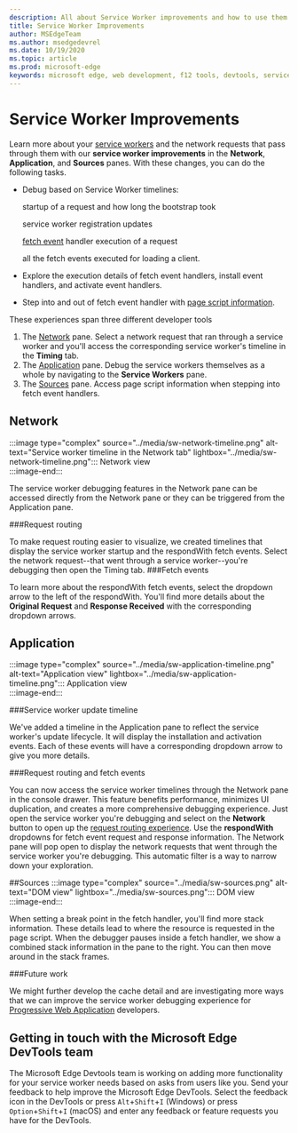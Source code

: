 ```yaml
---
description: All about Service Worker improvements and how to use them.
title: Service Worker Improvements
author: MSEdgeTeam
ms.author: msedgedevrel
ms.date: 10/19/2020
ms.topic: article
ms.prod: microsoft-edge
keywords: microsoft edge, web development, f12 tools, devtools, service worker, PWA
---
```

# Service Worker Improvements  
Learn more about your [service workers][MDNServiceWorkerAPI] and the network requests that pass through them with our **service worker improvements** in the **Network**, **Application**, and **Sources** panes. With these changes, you can do the following tasks.

+ Debug based on Service Worker timelines:

   startup of a request and how long the bootstrap took

   service worker registration updates

   [fetch event][MDNFetchEventAPI] handler execution of a request

   all the fetch events executed for loading a client.
+ Explore the execution details of fetch event handlers, install event handlers, and activate event handlers.
+ Step into and out of fetch event handler with [page script information](#sources).

These experiences span three different developer tools  
1.  The [Network](#network) pane.  Select a network request that ran through a service worker and you'll access the corresponding service worker's timeline in the **Timing** tab.
1.  The [Application](#application) pane.  Debug the service workers themselves as a whole by navigating to the **Service Workers** pane. 
 1.  The [Sources](#sources) pane.  Access page script information when stepping into fetch event handlers.  

## Network
:::image type="complex" source="../media/sw-network-timeline.png" alt-text="Service worker timeline in the Network tab" lightbox="../media/sw-network-timeline.png":::
   Network view  
:::image-end:::  

The service worker debugging features in the Network pane can be accessed directly from the Network pane or they can be triggered from the Application pane. 

###Request routing

To make request routing easier to visualize, we created timelines that display the service worker startup and the respondWith fetch events. Select the network request--that went through a service worker--you're debugging then open the Timing tab.
###Fetch events

To learn more about the respondWith fetch events, select the dropdown arrow to the left of the respondWith. You'll find more details about the **Original Request** and **Response Received** with the corresponding dropdown arrows.

## Application 
:::image type="complex" source="../media/sw-application-timeline.png" alt-text="Application view" lightbox="../media/sw-application-timeline.png":::
   Application view  
:::image-end:::  

###Service worker update timeline

We've added a timeline in the Application pane to reflect the service worker's update lifecycle. It will display the installation and activation events. Each of these events will have a corresponding dropdown arrow to give you more details.

###Request routing and fetch events

You can now access the service worker timelines through the Network pane in the console drawer. This feature benefits performance, minimizes UI duplication, and creates a more comprehensive debugging experience. Just open the service worker you're debugging and select on the **Network** button to open up the [request routing experience](#network). Use the **respondWith** dropdowns for fetch event request and response information. The Network pane will pop open to display the network requests that went through the service worker you're debugging. This automatic filter is a way to narrow down your exploration.

##Sources
:::image type="complex" source="../media/sw-sources.png" alt-text="DOM view" lightbox="../media/sw-sources.png":::
   DOM view  
:::image-end:::

When setting a break point in the fetch handler, you'll find more stack information. These details lead to where the resource is requested in the page script. When the debugger pauses inside a fetch handler, we show a combined stack information in the pane to the right. You can then move around in the stack frames. 

###Future work

We might further develop the cache detail and are investigating more ways that we can improve the service worker debugging experience for [Progressive Web Application][MDNPWA] developers.

## Getting in touch with the Microsoft Edge DevTools team
The Microsoft Edge Devtools team is working on adding more functionality for your service worker needs based on asks from users like you.  Send your feedback to help improve the Microsoft Edge DevTools.  Select the feedback icon in the DevTools or press `Alt`+`Shift`+`I` \(Windows\) or press `Option`+`Shift`+`I` \(macOS\) and enter any feedback or feature requests you have for the DevTools.  

<!-- links -->  
[MDNServiceWorkerAPI]: https://developer.mozilla.org/en-US/docs/Web/API/Service_Worker_API "service workers | MDN"  
[MDNPWA]: https://developer.mozilla.org/en-US/docs/Web/Progressive_web_apps "progressive web applications (PWA) | MDN"  
[MDNFetchEventAPI]: https://developer.mozilla.org/en-US/docs/Web/API/FetchEvent